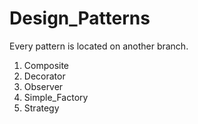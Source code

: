 # Design_Patterns
Every pattern is located on another branch.

1. Composite
2. Decorator
3. Observer
4. Simple_Factory
5. Strategy

